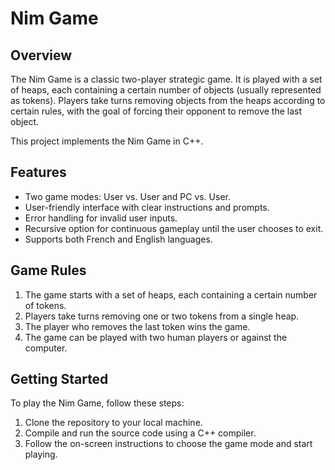 # Nim Game

## Overview

The Nim Game is a classic two-player strategic game. It is played with a set of heaps, each containing a certain number of objects (usually represented as tokens). Players take turns removing objects from the heaps according to certain rules, with the goal of forcing their opponent to remove the last object.

This project implements the Nim Game in C++.

## Features

- Two game modes: User vs. User and PC vs. User.
- User-friendly interface with clear instructions and prompts.
- Error handling for invalid user inputs.
- Recursive option for continuous gameplay until the user chooses to exit.
- Supports both French and English languages.

## Game Rules

1. The game starts with a set of heaps, each containing a certain number of tokens.
2. Players take turns removing one or two tokens from a single heap.
3. The player who removes the last token wins the game.
4. The game can be played with two human players or against the computer.

## Getting Started

To play the Nim Game, follow these steps:

1. Clone the repository to your local machine.
2. Compile and run the source code using a C++ compiler.
4. Follow the on-screen instructions to choose the game mode and start playing.

